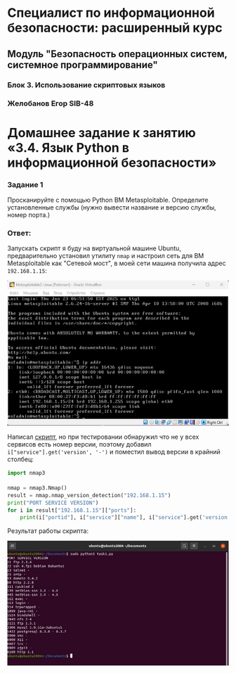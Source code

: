 # Специалист по информационной безопасности: расширенный курс
## Модуль "Безопасность операционных систем, системное программирование"
### Блок 3. Использование скриптовых языков
### Желобанов Егор SIB-48

# Домашнее задание к занятию «3.4. Язык Python в информационной безопасности»

### Задание 1

Просканируйте с помощью Python ВМ Metasploitable. Определите установленные службы (нужно вывести название и версию службы, номер порта.)

### Ответ:

Запускать скрипт я буду на виртуальной машине Ubuntu, предварительно установил утилиту `nmap` и настроил сеть для ВМ Metasploitable как "Сетевой мост", в моей сети машина получила адрес `192.168.1.15`:

![](asstes/vm_ip_addr.jpg)

Написал [скрипт](asstes/task1.py), но при тестировании обнаружил что не у всех сервисов есть номер версии, поэтому добавил `i["service"].get('version', '-')` и поместил вывод версии в крайний столбец:  

```python
import nmap3

nmap = nmap3.Nmap()
result = nmap.nmap_version_detection("192.168.1.15")
print("PORT SERVICE VERSION")
for i in result["192.168.1.15"]["ports"]:
    print(i["portid"], i["service"]["name"], i["service"].get('version', '-'))
```

Результат работы скрипта:

![](asstes/scan_result.jpg)
